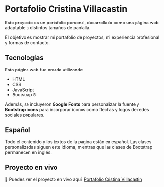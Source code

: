 # Portafolio Cristina Villacastin

Este proyecto es un portafolio personal, desarrollado como una página web adaptable a distintos tamaños de pantalla.

El objetivo es mostrar mi portafolio de proyectos, mi experiencia profesional y formas de contacto.

## Tecnologías

Esta página web fue creada utilizando:

* HTML
* CSS
* JavaScript 
* Bootstrap 5

Además, se incluyeron **Google Fonts** para personalizar la fuente y **Bootstrap icons** para incorporar íconos como flechas y logos de redes sociales populares. 

## Español

Todo el contenido y los textos de la página están en español. Las clases personalizadas siguen este idioma, mientras que las clases de Bootstrap permanecen en inglés.

## Proyecto en vivo

🔗 Puedes ver el proyecto en vivo aquí: [Portafolio Cristina Villacastin](https://portafoliocristinavillacastin.netlify.app/)

